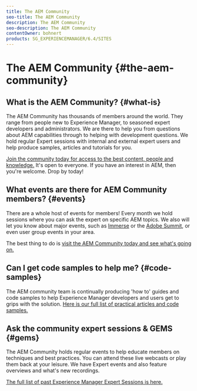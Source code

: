 ```yaml
---
title: The AEM Community
seo-title: The AEM Community
description: The AEM Community
seo-description: The AEM Community
contentOwner: bohnert
products: SG_EXPERIENCEMANAGER/6.4/SITES
---
```


# The AEM Community {#the-aem-community}

## What is the AEM Community? {#what-is}

The AEM Community has thousands of members around the world. They range from people new to Experience Manager, to seasoned expert developers and administrators.  We are there to help you from questions about AEM capabilities through to helping with development questions. We hold regular Expert sessions with internal and external expert users and help produce samples, articles and tutorials for you.

[Join the community today for access to the best content, people and knowledge.](https://forums.adobe.com/community/experience-cloud/marketing-cloud/experience-manager) It's open to everyone. If you have an interest in AEM, then you're welcome. Drop by today!

## What events are there for AEM Community members? {#events}

There are a whole host of events for members! Every month we hold sessions where you can ask the expert on specific AEM topics. We also will let you know about major events, such as [Immerse](http://help-forums.adobe.com/content/adobeforums/en/experience-manager-forum/adobe-experience-manager.topic.html/forum__fb7p-the_immerseagendai.html) or the [Adobe Summit](http://summit.adobe.com/na/?promoid=6JMR7JQY&mv=other), or even user group events in your area.

The best thing to do is [visit the AEM Community today and see what's going on.](http://help-forums.adobe.com/content/adobeforums/en/experience-manager-forum/adobe-experience-manager.html)

## Can I get code samples to help me? {#code-samples}

The AEM community team is continually producing 'how to' guides and code samples to help Experience Manager developers and users get to grips with the solution. [Here is our full list of practical articles and code samples.](https://helpx.adobe.com/experience-manager/topics/how-to.html)

## Ask the community expert sessions & GEMS {#gems}

The AEM Community holds regular events to help educate members on techniques and best practices. You can attend these live webcasts or play them back at your leisure. We have Expert events and also feature overviews and what's new recordings.

[The full list of past Experience Manager Expert Sessions is here.](https://helpx.adobe.com/experience-manager/kt/eseminars/ask-the-expert/atace-index.html)

